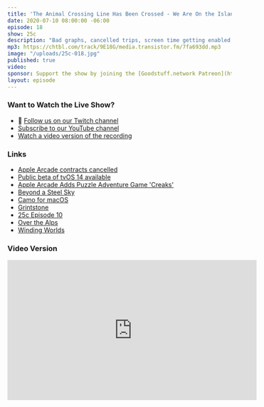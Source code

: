 ```yaml
---
title: 'The Animal Crossing Line Has Been Crossed - We Are On the Island Now'
date: 2020-07-10 08:00:00 -06:00
episode: 18
show: 25c
description: "Bad graphs, cancelled trips, screen time getting enabled, and Apple Arcade contracts getting cancelled. The good news is we talk about Animal Crossing?"
mp3: https://chtbl.com/track/9E18G/media.transistor.fm/7fa693dd.mp3
image: "/uploads/25c-018.jpg"
published: true
video:
sponsor: Support the show by joining the [Goodstuff.network Patreon](https://www.patreon.com/goodstuff)
layout: episode
---
```


### Want to Watch the Live Show?

* 💙 [Follow us on our Twitch channel](https://goodstuff.network/twitch/)
* [Subscribe to our YouTube channel](https://www.youtube.com/user/goodstuffdotfm?sub_confirmation=1)
* [Watch a video version of the recording](https://youtu.be/ijofsXeRHBk)

### Links

* [Apple Arcade contracts cancelled](https://www.bloomberg.com/news/articles/2020-06-30/apple-cancels-arcade-games-in-strategy-shift-to-keep-subscribers)
* [Public beta of tvOS 14 available](https://www.macrumors.com/2020/07/09/apple-seeds-first-tvos-14-public-beta/)
* [Apple Arcade Adds Puzzle Adventure Game 'Creaks'](https://www.macrumors.com/2020/07/10/apple-arcade-creaks/)
* [Beyond a Steel Sky](https://apps.apple.com/us/app/beyond-a-steel-sky/id1474849377)
* [Camo for macOS](https://reincubate.com/camo/)
* [Grintstone](https://apps.apple.com/us/app/grindstone/id1357426636)
* [25c Episode 10](https://goodstuff.network/25c/10)
* [Over the Alps](https://apps.apple.com/us/app/over-the-alps/id1473114012)
* [Winding Worlds](https://apps.apple.com/us/app/winding-worlds/id1435217827)

### Video Version

<iframe width="560" height="315" src="https://www.youtube.com/embed/ijofsXeRHBk" frameborder="0" allow="accelerometer; autoplay; encrypted-media; gyroscope; picture-in-picture" allowfullscreen></iframe>